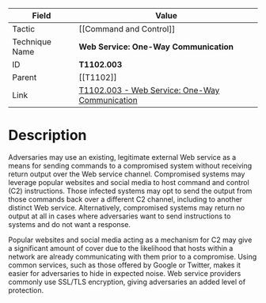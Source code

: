 
|Field|Value|
|---|---|
|Tactic|[[Command and Control]]|
|Technique Name|**Web Service: One-Way Communication**|
|ID|**T1102.003**|
|Parent|[[T1102]]|
|Link|[T1102.003 - Web Service: One-Way Communication](https://attack.mitre.org/techniques/T1102/003)|

# Description

Adversaries may use an existing, legitimate external Web service as a means for sending commands to a compromised system without receiving return output over the Web service channel. Compromised systems may leverage popular websites and social media to host command and control (C2) instructions. Those infected systems may opt to send the output from those commands back over a different C2 channel, including to another distinct Web service. Alternatively, compromised systems may return no output at all in cases where adversaries want to send instructions to systems and do not want a response.

Popular websites and social media acting as a mechanism for C2 may give a significant amount of cover due to the likelihood that hosts within a network are already communicating with them prior to a compromise. Using common services, such as those offered by Google or Twitter, makes it easier for adversaries to hide in expected noise. Web service providers commonly use SSL/TLS encryption, giving adversaries an added level of protection.